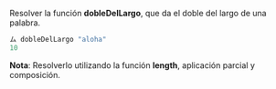 ﻿Resolver la función **dobleDelLargo**, que da el doble del largo de una palabra.

```haskell
ム dobleDelLargo "aloha"
10
```

**Nota**: Resolverlo utilizando la función **length**, aplicación parcial y composición.
